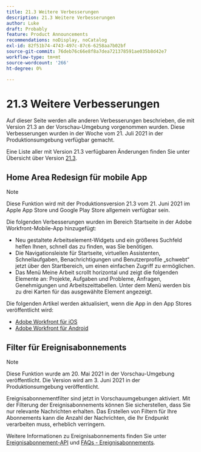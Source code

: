 ```yaml
---
title: 21.3 Weitere Verbesserungen
description: 21.3 Weitere Verbesserungen
author: Luke
draft: Probably
feature: Product Announcements
recommendations: noDisplay, noCatalog
exl-id: 82f51b74-4743-497c-87c6-6258aa7b02bf
source-git-commit: 76deb76c66e8f8a7dea721378591ae035b8d42e7
workflow-type: tm+mt
source-wordcount: '266'
ht-degree: 0%

---
```


# 21.3 Weitere Verbesserungen

Auf dieser Seite werden alle anderen Verbesserungen beschrieben, die mit Version 21.3 an der Vorschau-Umgebung vorgenommen wurden. Diese Verbesserungen wurden in der Woche vom 21. Juli 2021 in der Produktionsumgebung verfügbar gemacht.

Eine Liste aller mit Version 21.3 verfügbaren Änderungen finden Sie unter Übersicht über Version [21.3](../../../product-announcements/product-releases/21.3-release-activity/21-3-release-overview.md).

## Home Area Redesign für mobile App

>[!NOTE]
>
>Diese Funktion wird mit der Produktionsversion 21.3 vom 21. Juni 2021 im Apple App Store und Google Play Store allgemein verfügbar sein.

Die folgenden Verbesserungen wurden im Bereich Startseite in der Adobe Workfront-Mobile-App hinzugefügt:

* Neu gestaltete Arbeitselement-Widgets und ein größeres Suchfeld helfen Ihnen, schnell das zu finden, was Sie benötigen.
* Die Navigationsleiste für Startseite, virtuellen Assistenten, Schnellaufgaben, Benachrichtigungen und Benutzerprofile „schwebt“ jetzt über den Startbereich, um einen einfachen Zugriff zu ermöglichen.
* Das Menü Meine Arbeit scrollt horizontal und zeigt die folgenden Elemente an: Projekte, Aufgaben und Probleme, Anfragen, Genehmigungen und Arbeitszeittabellen. Unter dem Menü werden bis zu drei Karten für das ausgewählte Element angezeigt.

Die folgenden Artikel werden aktualisiert, wenn die App in den App Stores veröffentlicht wird:

* [Adobe Workfront für iOS](../../../workfront-basics/mobile-apps/using-the-workfront-mobile-app/workfront-for-ios.md)
* [Adobe Workfront für Android](../../../workfront-basics/mobile-apps/using-the-workfront-mobile-app/workfront-for-android.md)

## Filter für Ereignisabonnements

>[!NOTE]
>
>Diese Funktion wurde am 20. Mai 2021 in der Vorschau-Umgebung veröffentlicht. Die Version wird am 3. Juni 2021 in der Produktionsumgebung veröffentlicht.

Ereignisabonnementfilter sind jetzt in Vorschauumgebungen aktiviert. Mit der Filterung der Ereignisabonnements können Sie sicherstellen, dass Sie nur relevante Nachrichten erhalten. Das Erstellen von Filtern für Ihre Abonnements kann die Anzahl der Nachrichten, die Ihr Endpunkt verarbeiten muss, erheblich verringern.

Weitere Informationen zu Ereignisabonnements finden Sie unter [Ereignisabonnement-API](../../../wf-api/general/event-subs-api.md) und [FAQs - Ereignisabonnements](../../../wf-api/general/event-subs-faq.md).

